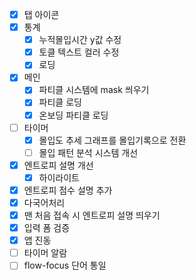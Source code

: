 - [x] 탭 아이콘
- [x] 통계
  - [x] 누적몰입시간 y값 수정
  - [x] 토클 텍스트 컬러 수정
  - [x] 로딩
- [x] 메인
  - [x] 파티클 시스템에 mask 씌우기
  - [x] 파티클 로딩
  - [x] 온보딩 파티클 로딩
- [ ] 타이머
  - [x] 몰입도 추세 그래프를 몰입기록으로 전환
  - [ ] 몰입 패턴 분석 시스템 개선
- [x] 엔트로피 설명 개선
  - [x] 하이라이트
- [x] 엔트로피 점수 설명 추가
- [x] 다국어처리
- [x] 맨 처음 접속 시 엔트로피 설명 띄우기
- [x] 입력 폼 검증
- [x] 앱 진동
- [ ] 타이머 알람
- [ ] flow-focus 단어 통일
